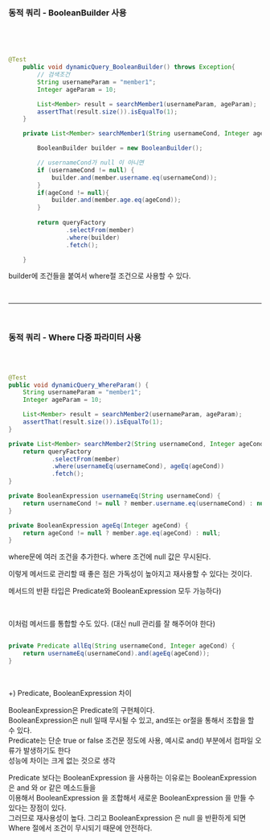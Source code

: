 ### 동적 쿼리 - BooleanBuilder 사용

<br/>

```java


@Test
    public void dynamicQuery_BooleanBuilder() throws Exception{
        // 검색조건
        String usernameParam = "member1";
        Integer ageParam = 10;

        List<Member> result = searchMember1(usernameParam, ageParam);
        assertThat(result.size()).isEqualTo(1);
    }

    private List<Member> searchMember1(String usernameCond, Integer ageCond) {

        BooleanBuilder builder = new BooleanBuilder();

        // usernameCond가 null 이 아니면
        if (usernameCond != null) {
            builder.and(member.username.eq(usernameCond));
        }
        if(ageCond != null){
            builder.and(member.age.eq(ageCond));
        }
        
        return queryFactory
                .selectFrom(member)
                .where(builder)
                .fetch();

    }

```

builder에 조건들을 붙여서 where절 조건으로 사용할 수 있다.

<br/>

---

<br/>

### 동적 쿼리 - Where 다중 파라미터 사용

<br/>


```java

@Test
public void dynamicQuery_WhereParam() {
    String usernameParam = "member1";
    Integer ageParam = 10;

    List<Member> result = searchMember2(usernameParam, ageParam);
    assertThat(result.size()).isEqualTo(1);
}

private List<Member> searchMember2(String usernameCond, Integer ageCond) {
    return queryFactory
            .selectFrom(member)
            .where(usernameEq(usernameCond), ageEq(ageCond))
            .fetch();
}

private BooleanExpression usernameEq(String usernameCond) {
    return usernameCond != null ? member.username.eq(usernameCond) : null;
}

private BooleanExpression ageEq(Integer ageCond) {
    return ageCond != null ? member.age.eq(ageCond) : null;
}

```

where문에 여러 조건을 추가한다. where 조건에 null 값은 무시된다.

이렇게 메서드로 관리할 때 좋은 점은 가독성이 높아지고 재사용할 수 있다는 것이다.

메서드의 반환 타입은 Predicate와 BooleanExpression 모두 가능하다)

<br/>

이처럼 메서드를 통합할 수도 있다. (대신 null 관리를 잘 해주어야 한다)

```java

private Predicate allEq(String usernameCond, Integer ageCond) {
	return usernameEq(usernameCond).and(ageEq(ageCond));
}

```

<br/>

+) Predicate, BooleanExpression 차이

BooleanExpression은 Predicate의 구현체이다.  <br/>
BooleanExpression은 null 일때 무시될 수 있고, and또는 or절을 통해서 조합을 할 수 있다. <br/>
Predicate는 단순 true or false 조건문 정도에 사용,  예시로 and() 부분에서 컴파일 오류가 발생하기도 한다<br/>
성능에 차이는 크게 없는 것으로 생각

Predicate 보다는 BooleanExpression 을 사용하는 이유로는 BooleanExpression 은 and 와 or 같은 메소드들을 <br/>
이용해서 BooleanExpression 을 조합해서 새로운 BooleanExpression 을 만들 수 있다는 장점이 있다. <br/>
그러므로 재사용성이 높다. 그리고 BooleanExpression 은 null 을 반환하게 되면 Where 절에서 조건이 무시되기 때문에 안전하다.

